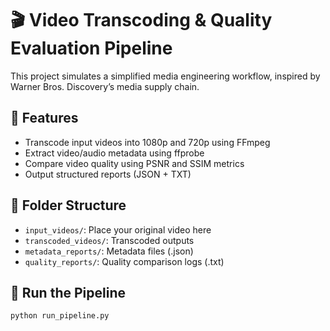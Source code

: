 # 🎬 Video Transcoding & Quality Evaluation Pipeline

This project simulates a simplified media engineering workflow, inspired by Warner Bros. Discovery’s media supply chain.

## 🔧 Features
- Transcode input videos into 1080p and 720p using FFmpeg
- Extract video/audio metadata using ffprobe
- Compare video quality using PSNR and SSIM metrics
- Output structured reports (JSON + TXT)

## 📂 Folder Structure
- `input_videos/`: Place your original video here
- `transcoded_videos/`: Transcoded outputs
- `metadata_reports/`: Metadata files (.json)
- `quality_reports/`: Quality comparison logs (.txt)

## 🚀 Run the Pipeline
```bash
python run_pipeline.py
